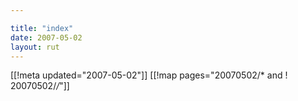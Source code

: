 ```yaml
---

title: "index"
date: 2007-05-02
layout: rut
---
```


[[!meta updated="2007-05-02"]]
[[!map pages="20070502/* and ! 20070502/*/*"]]
